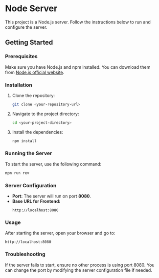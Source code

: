 # Node Server

This project is a Node.js server. Follow the instructions below to run and configure the server.

## Getting Started

### Prerequisites

Make sure you have Node.js and npm installed. You can download them from [Node.js official website](https://nodejs.org/).

### Installation

1. Clone the repository:
   ```bash
   git clone <your-repository-url>
   ```
2. Navigate to the project directory:
   ```bash
   cd <your-project-directory>
   ```
3. Install the dependencies:
   ```bash
   npm install
   ```

### Running the Server

To start the server, use the following command:

```bash
npm run rev
```

### Server Configuration

- **Port:** The server will run on port **8080**.
- **Base URL for Frontend:**
  ```
  http://localhost:8080
  ```

### Usage

After starting the server, open your browser and go to:

```
http://localhost:8080
```

### Troubleshooting

If the server fails to start, ensure no other process is using port 8080. You can change the port by modifying the server configuration file if needed.
